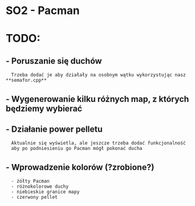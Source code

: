 # SO2 - Pacman


# TODO:

## - Poruszanie się duchów
      Trzeba dodać je aby działały na osobnym wątku wykorzystując nasz **semafor.cpp**

## - Wygenerowanie kilku różnych map, z których będziemy wybierać

## - Działanie power pelletu
      Aktualnie się wyświetla, ale jeszcze trzeba dodać funkcjonalność 
      aby po podniesieniu go Pacman mógł pokonać ducha
      
## - Wprowadzenie kolorów (?zrobione?)
      - żółty Pacman
      - różnokolorowe duchy
      - niebieskie granice mapy
      - czerwony pellet
      
